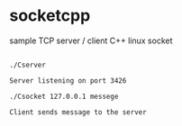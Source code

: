 # socketcpp
sample TCP server / client C++ linux socket 
<pre><code>
./Cserver <br>
Server listening on port 3426<br>
./Csocket 127.0.0.1 messege<br>
Client sends message to the server<br>
</code></pre>
